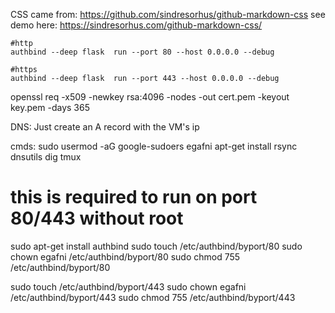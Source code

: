 
CSS came from: https://github.com/sindresorhus/github-markdown-css
see demo here: https://sindresorhus.com/github-markdown-css/

```
#http
authbind --deep flask  run --port 80 --host 0.0.0.0 --debug

#https
authbind --deep flask  run --port 443 --host 0.0.0.0 --debug
```


openssl req -x509 -newkey rsa:4096 -nodes -out cert.pem -keyout key.pem -days 365


DNS: Just create an A record with the VM's ip

cmds:
sudo usermod -aG google-sudoers egafni
apt-get install rsync dnsutils dig tmux

# this is required to run on port 80/443 without root
sudo apt-get install authbind
sudo touch /etc/authbind/byport/80
sudo chown egafni /etc/authbind/byport/80
sudo chmod 755 /etc/authbind/byport/80

sudo touch /etc/authbind/byport/443
sudo chown egafni /etc/authbind/byport/443
sudo chmod 755 /etc/authbind/byport/443